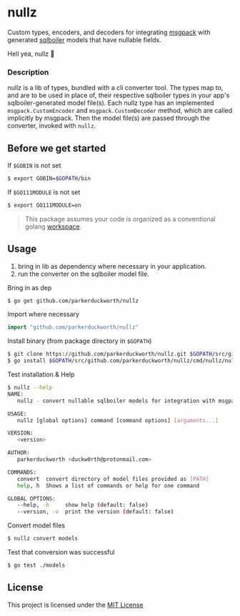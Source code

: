 # nullz

Custom types, encoders, and decoders for integrating [msgpack](https://github.com/vmihailenco/msgpack) with generated [sqlboiler](https://github.com/volatiletech/sqlboiler) models that have nullable fields.

Hell yea, nullz :metal:


### Description

nullz is a lib of types, bundled with a cli converter tool. The types map to, and are to be used in place of, their respective sqlboiler types in your app's sqlboiler-generated model file(s). Each nullz type has an implemented `msgpack.CustomEncoder` and `msgpack.CustomDecoder` method, which are called implicitly by msgpack. Then the model file(s) are passed through the converter, invoked with `nullz`.


## Before we get started

If `$GOBIN` is not set
```bash
$ export GOBIN=$GOPATH/bin
```

If `$GO111MODULE` is not set
```bash
$ export GO111MODULE=on
```

>This package assumes your code is organized as a conventional golang [workspace](https://golang.org/doc/gopath_code.html).


## Usage

1. bring in lib as dependency where necessary in your application. 
2. run the converter on the sqlboiler model file.


Bring in as dep
```bash
$ go get github.com/parkerduckworth/nullz
```

Import where necessary
```go
import "github.com/parkerduckworth/nullz"
```

Install binary (from package directory in `$GOPATH`)
```bash
$ git clone https://github.com/parkerduckworth/nullz.git $GOPATH/src/github.com/parkerduckworth/nullz
$ go install $GOPATH/src/github.com/parkerduckworth/nullz/cmd/nullz/nullz.go
```

Test installation & Help
```bash
$ nullz --help
NAME:
   nullz - convert nullable sqlboiler models for integration with msgpak

USAGE:
   nullz [global options] command [command options] [arguments...]

VERSION:
   <version>

AUTHOR:
   parkerduckworth <duckw0rth@protonmail.com>

COMMANDS:
   convert  convert directory of model files provided as [PATH]
   help, h  Shows a list of commands or help for one command

GLOBAL OPTIONS:
   --help, -h     show help (default: false)
   --version, -v  print the version (default: false)

```

Convert model files
```bash
$ nullz convert models
```

Test that conversion was successful
```bash
$ go test ./models
```

## License

This project is licensed under the [MIT License](LICENSE)
